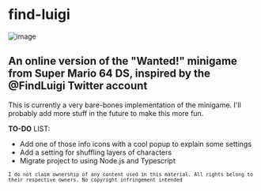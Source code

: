 # find-luigi
![image](https://github.com/user-attachments/assets/a0afd962-74eb-4868-9207-73fd146ccf74)

## An online version of the "Wanted!" minigame from Super Mario 64 DS, inspired by the @FindLuigi Twitter account

This is currently a very bare-bones implementation of the minigame. I'll probably add more stuff in the future to make this more fun.

**TO-DO** LIST:
- Add one of those info icons with a cool popup to explain some settings
- Add a setting for shuffling layers of characters
- Migrate project to using Node.js and Typescript

<sub>`I do not claim ownership of any content used in this material. All rights belong to their respective owners. No copyright infringement intended`</sub>
